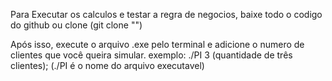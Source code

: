 Para Executar os calculos e testar a regra de negocios, baixe todo o codigo do github ou clone (git clone "")

Após isso, execute o arquivo .exe pelo terminal e adicione o numero de clientes que você queira simular. exemplo: ./PI 3 (quantidade de  três clientes); (./PI é o nome do arquivo executavel)
